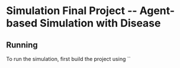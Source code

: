 # Simulation Final Project -- Agent-based Simulation with Disease

## Running

To run the simulation, first build the project using ``